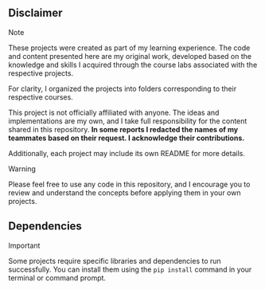 ## Disclaimer
> [!NOTE]
> These projects were created as part of my learning experience. The code and content presented here are my original work, developed based on the knowledge and skills I acquired through the course labs associated with the respective projects.
> 
> For clarity, I organized the projects into folders corresponding to their respective courses.
> 
> This project is not officially affiliated with anyone. The ideas and implementations are my own, and I take full responsibility for the content shared in this repository. **In some reports I redacted the names of my teammates based on their request. I acknowledge their contributions.**
> 
> Additionally, each project may include its own README for more details.

> [!WARNING]
> Please feel free to use any code in this repository, and I encourage you to review and understand the concepts before applying them in your own projects.

## Dependencies

> [!IMPORTANT]
> Some projects require specific libraries and dependencies to run successfully. You can install them using the `pip install` command in your terminal or command prompt.


